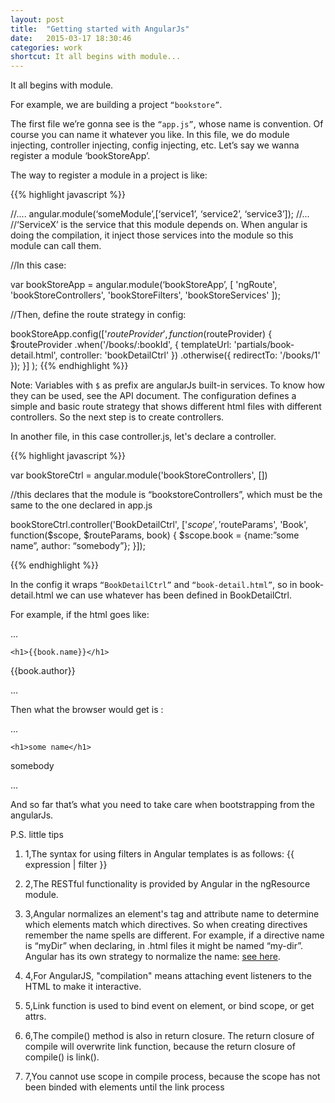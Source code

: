 ```yaml
---
layout: post
title:  "Getting started with AngularJs"
date:   2015-03-17 18:30:46
categories: work
shortcut: It all begins with module...
---
```

It all begins with module. 

For example, we are building a project `“bookstore”`.

The first file we’re gonna see is the `“app.js”`, whose name is convention. Of course you can name it whatever you like. In this file, we do module injecting, controller injecting, config injecting, etc. Let’s say we wanna register a module ‘bookStoreApp’.

The way to register a module in a project is like:

{{% highlight javascript %}}

  //....
  angular.module(‘someModule’,[‘service1’, ‘service2’, ‘service3’]);
  //...
  //‘ServiceX’ is the service that this module depends on. When angular is doing the compilation, it inject those services into the module so this module can call them.

  //In this case:

  var bookStoreApp = angular.module(‘bookStoreApp’, [
    'ngRoute',
    'bookStoreControllers',
    'bookStoreFilters',
    'bookStoreServices'
  ]);

  //Then, define the route strategy in config:

  bookStoreApp.config(['$routeProvider',
    function($routeProvider) {
      $routeProvider
  .when('/books/:bookId', {
          templateUrl: 'partials/book-detail.html',
          controller: 'bookDetailCtrl'
        })
  .otherwise({
          redirectTo: '/books/1'
        });
    }]
  );
{{% endhighlight %}}

Note: Variables with `$` as prefix are angularJs built-in services. To know how they can be used, see the API document. The configuration defines a simple and basic route strategy that shows different html files with different controllers. So the next step is to create controllers.

In another file, in this case controller.js, let's declare a controller.

{{% highlight javascript %}}

  var bookStoreCtrl = angular.module('bookStoreControllers', [])

  //this declares that the module is “bookstoreControllers”, which must be the same to the one declared in app.js

  bookStoreCtrl.controller('BookDetailCtrl', ['$scope', '$routeParams', 'Book',
    function($scope, $routeParams, book) {
      $scope.book = {name:”some name”, author: “somebody”};
  }]);

{{% endhighlight %}}

In the config it wraps `“BookDetailCtrl”` and `“book-detail.html”`, so in book-detail.html we can use whatever has been defined in BookDetailCtrl.

For example, if the html goes like: 

...

	<h1>{{book.name}}</h1>

  <p>{{book.author}}</p>

...

Then what the browser would get is :

...

	<h1>some name</h1>

  <p>somebody</p>

...

And so far that’s what you need to take care when bootstrapping from the angularJs.

P.S. little tips

1. 1,The syntax for using filters in Angular templates is as follows: {{ expression | filter }}

2. 2,The RESTful functionality is provided by Angular in the ngResource module.

3. 3,Angular normalizes an element's tag and attribute name to determine which elements match which directives. So when creating directives remember the name spells are different. For example, if a directive name is “myDir” when declaring, in .html files it might be named “my-dir”. Angular has its own strategy to normalize the name: [see here][docs]. 

4. 4,For AngularJS, "compilation" means attaching event listeners to the HTML to make it interactive.

5. 5,Link function is used to bind event on element, or bind scope, or get attrs.

6. 6,The compile() method is also in return closure. The return closure of compile will overwrite link function, because the return closure of compile() is link().

7. 7,You cannot use scope in compile process, because the scope has not been binded with elements until the link process 


[docs]:https://docs.angularjs.org/guide/directive#normalization